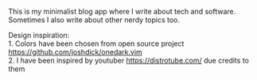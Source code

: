 This is my minimalist blog app where I write about tech and software.  
Sometimes I also write about other nerdy topics too. 
  
Design inspiration:  
	1. Colors have been chosen from open source project https://github.com/joshdick/onedark.vim  
	2. I have been inspired by youtuber https://distrotube.com/ due credits to them
